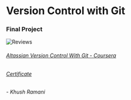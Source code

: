 # Version Control with Git
### Final Project<br/>
![Reviews](https://drive.google.com/file/d/1HMeWAwqfQc__3wS52e2HheO5m3SYFQkL/view?usp=sharing)<br/>
###### [Altassian Version Control With Git - Coursera](https://www.coursera.org/learn/version-control-with-git)
###### [Certificate](https://coursera.org/share/e1ec46fbd5eec076ef6b03fa1869ac2c)
###### - Khush Ramani
